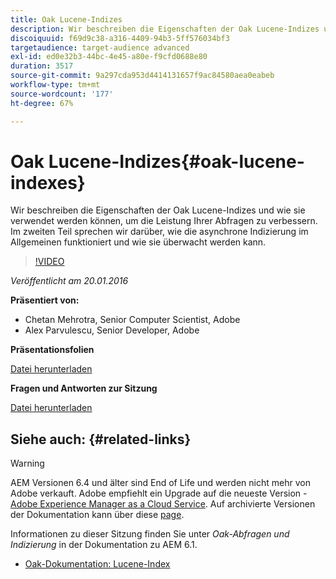 ```yaml
---
title: Oak Lucene-Indizes
description: Wir beschreiben die Eigenschaften der Oak Lucene-Indizes und wie sie verwendet werden können, um die Leistung Ihrer Abfragen zu verbessern. Im zweiten Teil sprechen wir darüber, wie die asynchrone Indizierung im Allgemeinen funktioniert und wie sie überwacht werden kann.
discoiquuid: f69d9c38-a316-4409-94b3-5ff576034bf3
targetaudience: target-audience advanced
exl-id: ed0e32b3-44bc-4e45-a80e-f9cfd0688e80
duration: 3517
source-git-commit: 9a297cda953d4414131657f9ac84580aea0eabeb
workflow-type: tm+mt
source-wordcount: '177'
ht-degree: 67%

---
```


# Oak Lucene-Indizes{#oak-lucene-indexes}

Wir beschreiben die Eigenschaften der Oak Lucene-Indizes und wie sie verwendet werden können, um die Leistung Ihrer Abfragen zu verbessern. Im zweiten Teil sprechen wir darüber, wie die asynchrone Indizierung im Allgemeinen funktioniert und wie sie überwacht werden kann.

>[!VIDEO](https://video.tv.adobe.com/v/19303/?quality=9)

*Veröffentlicht am 20.01.2016*

**Präsentiert von:**

* Chetan Mehrotra, Senior Computer Scientist, Adobe
* Alex Parvulescu, Senior Developer, Adobe

**Präsentationsfolien**

[Datei herunterladen](assets/aem-gems-012016-oak-lucene-indexes-async-local.pdf)

**Fragen und Antworten zur Sitzung**

[Datei herunterladen](assets/q-a-1-20-16-gem-session-oak-lucene-indexes.pdf)

## Siehe auch: {#related-links}

>[!WARNING]
>
>AEM Versionen 6.4 und älter sind End of Life und werden nicht mehr von Adobe verkauft.  Adobe empfiehlt ein Upgrade auf die neueste Version - [Adobe Experience Manager as a Cloud Service](https://experienceleague.adobe.com/docs/experience-manager-cloud-service.html?lang=de).  Auf archivierte Versionen der Dokumentation kann über diese [page](https://experienceleague.adobe.com/docs/experience-manager-release-information/aem-release-updates/previous-updates/aem-previous-versions.html?lang=de).
>
>Informationen zu dieser Sitzung finden Sie unter *Oak-Abfragen und Indizierung* in der Dokumentation zu AEM 6.1.

* [Oak-Dokumentation: Lucene-Index](https://jackrabbit.apache.org/oak/docs/query/lucene.html)
